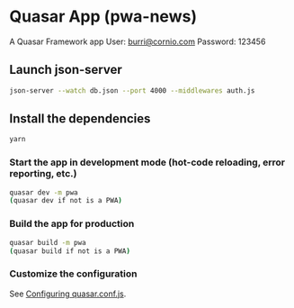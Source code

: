 # Quasar App (pwa-news)

A Quasar Framework app
User: burri@cornio.com
Password: 123456

## Launch json-server
```bash
json-server --watch db.json --port 4000 --middlewares auth.js
```

## Install the dependencies
```bash
yarn
```

### Start the app in development mode (hot-code reloading, error reporting, etc.)
```bash
quasar dev -m pwa
(quasar dev if not is a PWA)
```


### Build the app for production
```bash
quasar build -m pwa
(quasar build if not is a PWA)
```

### Customize the configuration
See [Configuring quasar.conf.js](https://quasar.dev/quasar-cli/quasar-conf-js).
